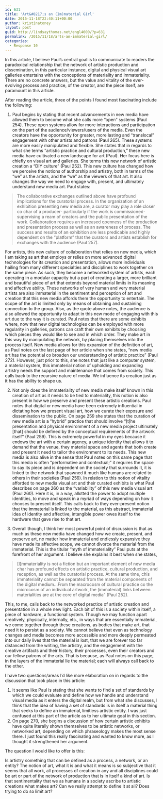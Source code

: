 ```yaml
---
id: 631
title: 'Art&#8217;s an (Im)material Girl'
date: 2015-11-18T22:40:11+00:00
author: kristinatoney
layout: post
guid: http://lindsaythomas.net/engl4600/?p=631
permalink: /2015/11/18/arts-an-immaterial-girl/
categories:
  - Response 10
---
```

In this article, I believe Paul’s central goal is to communicate to readers the paradoxical relationship that the network of artistic production and dissemination, in this particular instance, digital and physical visual art galleries entertains with the conceptions of materiality and immateriality. There are no concrete answers, but the value and vitality of the ever-evolving process and practice, of the creator, and the piece itself, are paramount in this article.

After reading the article, three of the points I found most fascinating include the following:

  1. Paul begins by stating that recent advancements in new media have allowed them to become what she calls more “open&#8221; systems (Paul 254). These open systems allow for more interactions and participation on the part of the audience/viewers/users of the media. Even the creators have the opportunity for greater, more lasting and &#8220;translocal&#8221; engagement with other artists and patrons (Paul 265). These systems are more easily manipulated and flexible. She states that in regards to what she terms “artistic practice and cultural production,” these new media have cultivated a new landscape for art (Paul). Her focus here is chiefly on visual art and galleries. She terms this new network of artistic creation a “DIY culture” (Paul 252). This new culture has changed how we perceive the notions of authorship and artistry, both in terms of the “we” as the artists, and the “we” as the viewers of that art. It also changes the way we need to engage with, present, and ultimately understand new media art. Paul states:

> The collaborative exchanges outlined above have profound implications for the curatorial process. In the organization of an exhibition presenting new media are, a curator may play a role closer co char of a producer- particularly if the work is commissioned- supervising a ream of creators and the public presentation of the work. Collaboration requires an increased openness of the production and presentation process as well as an awareness of process. The success and results of an exhibition are less predicable and highly dependent on the &#8220;platform&#8221; that the curators and artists establish for exchanges with the audience (Paul 257).

For artists, this new culture of collaboration that relies on new media, which I am taking as art that employs or relies on more advanced digital technologies for its creation and presentation, allows more individuals hailing from many different specialties and disciplines to work together on the same piece. As such, they become a networked system of artists, each operating in a modular capacity but a part of creating a larger, more brilliant and beautiful piece of art that extends beyond material limits in its meaning and affective ability. These networks of very human and very material artists are also immaterial in the sentiment and perception of art and creation that this new media affords them the opportunity to entertain. The scope of the art is limited only by means of obtaining and sustaining connection to the group. Also, as the quote above notes, the audience is also allowed the opportunity to adapt in this new mode of engaging with this art due to the way it is curated. Paul notes that there are some exhibits where, now that new digital technologies can be employed with more regularity in galleries, patrons can craft their own exhibits by choosing which pieces they would like to see and in which order. They make art in this way by manipulating the network, by placing themselves into the process itself. New media allows for this expansion of the definition of art, as Paul notes on the last page of her article when she states, “new media art has the potential co broaden our understanding of artistic practice” (Paul 272). However, just prior to this, she notes that just like a computer system, a material system, this immaterial notion of upholding and expanding artistry needs the support and maintenance that comes from society. This calls back to the recursive nature of media. We influence its creation just as it has the ability to shape us.

<ol start="2">
  <li>
    Not only does the immateriality of new media make itself known in this creation of art as it needs to be tied to materiality, this notion is also present in how we preserve and present these artistic creations. Paul notes that digital or new media have been extremely influential in dictating how we present visual art, how we curate their exposure and dissemination to the public. On page 259 she states that the curation of new media art is a “hybrid” practice that should involve “[t]he presentation and physical environment of a new media project ultimately [that] should be defined by the conceptual requirements of the artwork itself” (Paul 259). This is extremely powerful in my eyes because it endows the art with a certain agency, a unique identity that allows it to demand that the venue, they material space and agents that both create and present it need to tailor the environment to its needs. This new media is also alive in the sense that Paul notes on this same page that this media is often “performative and contextual;” it requires the space to say its piece and is dependent on the society that surrounds it, it is linked to the network that spawned it much like humans are related to others in their societies (Paul 259). In relation to this notion of vitality afforded to new media visual art and their curated exhibits is what Paul describes on page 260 as the “variability” of this new media visual art (Paul 260). Here it is, in a way, allotted the power to adopt multiple identities, to move and speak in a myriad of ways depending on how it chooses to present itself. This calls back to they ever-present notion that the immaterial is linked to the material, as this abstract, immaterial idea of identity and affective, intangible power owes itself to the hardware that gave rise to that art.
  </li>
</ol>

<ol start="3">
  <li>
    Overall though, I think her most powerful point of discussion is that as much as these new media have changed how we create, present, and preserve art, no matter how immaterial and endlessly expansive they have made its affective scope, we cannot divorce the material from the immaterial. This is the titular “myth of immateriality” Paul puts at the forefront of her argument. I believe she explains it best when she states,
  </li>
</ol>

> [I]mmateriality is not a fiction but an important element of new media char has profound effects on artistic practice, cultural production, and reception, as well as the curatorial process. At the same time, chis immateriality cannot be separated from the material components of the digital medium…From the macrocosm of cultural practice co the microcosm of an individual artwork, the (immaterial) links between materialities are at the core of digital media” (Paul 252).

This, to me, calls back to the networked practice of artistic creation and presentation in a whole new light. Each bit of this is a society within itself, a piece of hardware, a functional system. Though we may function apart creatively, physically, internally, etc., in ways that are essentially immaterial, we come together through these creations, as bodies that make art, that need it to persist as a society. We cannot believe that even as technology changes and media becomes more accessible and more deeply permeated into our daily lives that the material is lost, that we are forever too far distanced from the writing, the artistry, and the engagement with the creative artifacts and their history, their processes, even their creators and our fellow patrons of the arts. That is because, as Paul notes on this page, in the layers of the immaterial lie the material; each will always call back to the other.

I have two questions/areas I’d like more elaboration on in regards to the discussion that took place in this article:

  1. It seems like Paul is stating that she wants to find a set of standards by which we could evaluate and define how we handle and understand visual media as it enters the digital realm, but from what she discusses, I think that the idea of having a set of standards is in itself a material thing that seeks to define an immaterial, limitless artistic entity. I was just confused at this part of the article as to her ultimate goal in this section.
  2. On page 270, she begins a discussion of how certain artistic exhibits have quite literally shown themselves to be artistic networks, or networked art, depending on which phraseology makes the most sense there. I just found this really fascinating and wanted to know more, as I thought it strengthened her argument.

The question I would like to offer is this:

Is artistry something that can be defined as a process, a network, or an entity? The notion of art, what it is and what it means is so subjective that it seems that all work, all processes of creation in any and all disciplines could be art or part of the network of production that is in itself a kind of art. Is that sentimentality that we as humans in a society ascribe to artistic creations what makes art? Can we really attempt to define it at all? Does trying to do so limit art?